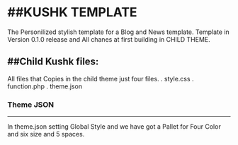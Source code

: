 ##KUSHK TEMPLATE 
================
The Personilized stylish template for a Blog and News template. Template in Version 0.1.0 release and All chanes at first building in CHILD THEME.

##Child Kushk files:
--------------------
All files that Copies in the child theme just four files.
  . style.css
  . function.php
  . theme.json

### Theme JSON
_______________
In theme.json setting Global Style and we have got a Pallet for Four Color and six size and 5 spaces.
